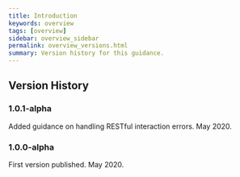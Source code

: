 ```yaml
---
title: Introduction
keywords: overview
tags: [overview]
sidebar: overview_sidebar
permalink: overview_versions.html
summary: Version history for this guidance.
---
```


## Version History

### 1.0.1-alpha
Added guidance on handling RESTful interaction errors. May 2020.

### 1.0.0-alpha
First version published. May 2020.
